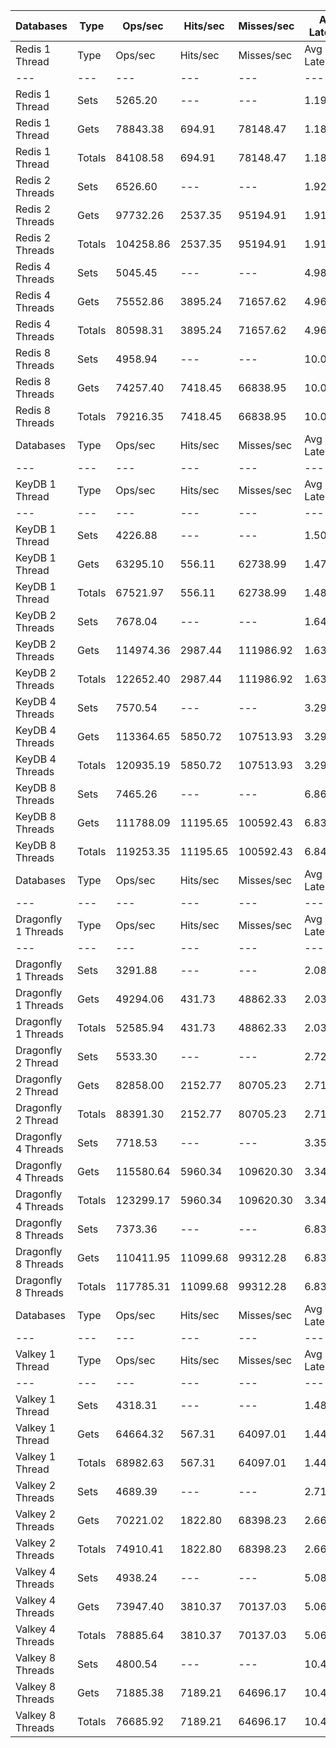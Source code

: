 | Databases | Type | Ops/sec | Hits/sec | Misses/sec | Avg Latency | p50 Latency | p99 Latency | p99.9 Latency | KB/sec |
| --- | --- | --- | --- | --- | --- | --- | --- | --- | --- |
| Redis 1 Thread | Type | Ops/sec | Hits/sec | Misses/sec | Avg Latency | p50 Latency | p99 Latency | p99.9 Latency | KB/sec |
| --- | --- | --- | --- | --- | --- | --- | --- | --- | --- |
Redis 1 Thread | Sets | 5265.20 | --- | --- | 1.19185 | 1.18300 | 2.20700 | 4.60700 | 2878.58 |
Redis 1 Thread | Gets | 78843.38 | 694.91 | 78148.47 | 1.18869 | 1.18300 | 2.20700 | 4.76700 | 3417.07 |
Redis 1 Thread | Totals | 84108.58 | 694.91 | 78148.47 | 1.18889 | 1.18300 | 2.20700 | 4.73500 | 6295.66 |
Redis 2 Threads | Sets | 6526.60 | --- | --- | 1.92762 | 1.90300 | 2.62300 | 9.66300 | 3568.23 |
Redis 2 Threads | Gets | 97732.26 | 2537.35 | 95194.91 | 1.91673 | 1.89500 | 2.59100 | 9.59900 | 5078.63 |
Redis 2 Threads | Totals | 104258.86 | 2537.35 | 95194.91 | 1.91741 | 1.89500 | 2.59100 | 9.59900 | 8646.86 |
Redis 4 Threads | Sets | 5045.45 | --- | --- | 4.98915 | 4.95900 | 8.38300 | 15.87100 | 2758.46 |
Redis 4 Threads | Gets | 75552.86 | 3895.24 | 71657.62 | 4.96159 | 4.92700 | 8.31900 | 16.89500 | 4898.62 |
Redis 4 Threads | Totals | 80598.31 | 3895.24 | 71657.62 | 4.96331 | 4.92700 | 8.31900 | 16.76700 | 7657.08 |
Redis 8 Threads | Sets | 4958.94 | --- | --- | 10.04202 | 9.85500 | 18.81500 | 44.54300 | 2711.16 |
Redis 8 Threads | Gets | 74257.40 | 7418.45 | 66838.95 | 10.04819 | 9.85500 | 20.73500 | 45.05500 | 6620.15 |
Redis 8 Threads | Totals | 79216.35 | 7418.45 | 66838.95 | 10.04781 | 9.85500 | 20.60700 | 45.05500 | 9331.30 |
| Databases | Type | Ops/sec | Hits/sec | Misses/sec | Avg Latency | p50 Latency | p99 Latency | p99.9 Latency | KB/sec |
| --- | --- | --- | --- | --- | --- | --- | --- | --- | --- |
| KeyDB 1 Thread | Type | Ops/sec | Hits/sec | Misses/sec | Avg Latency | p50 Latency | p99 Latency | p99.9 Latency | KB/sec |
| --- | --- | --- | --- | --- | --- | --- | --- | --- | --- |
KeyDB 1 Thread | Sets | 4226.88 | --- | --- | 1.50561 | 1.47900 | 2.38300 | 7.35900 | 2310.91 |
KeyDB 1 Thread | Gets | 63295.10 | 556.11 | 62738.99 | 1.47913 | 1.47900 | 2.22300 | 6.65500 | 2742.33 |
KeyDB 1 Thread | Totals | 67521.97 | 556.11 | 62738.99 | 1.48079 | 1.47900 | 2.23900 | 6.81500 | 5053.24 |
KeyDB 2 Threads | Sets | 7678.04 | --- | --- | 1.64284 | 1.51900 | 4.41500 | 10.11100 | 4197.74 |
KeyDB 2 Threads | Gets | 114974.36 | 2987.44 | 111986.92 | 1.63119 | 1.51900 | 4.19100 | 10.04700 | 5975.85 |
KeyDB 2 Threads | Totals | 122652.40 | 2987.44 | 111986.92 | 1.63192 | 1.51900 | 4.19100 | 10.04700 | 10173.59 |
KeyDB 4 Threads | Sets | 7570.54 | --- | --- | 3.29938 | 3.16700 | 7.58300 | 17.53500 | 4138.97 |
KeyDB 4 Threads | Gets | 113364.65 | 5850.72 | 107513.93 | 3.29690 | 3.16700 | 7.55100 | 17.02300 | 7353.26 |
KeyDB 4 Threads | Totals | 120935.19 | 5850.72 | 107513.93 | 3.29706 | 3.16700 | 7.55100 | 17.02300 | 11492.24 |
KeyDB 8 Threads | Sets | 7465.26 | --- | --- | 6.86639 | 6.49500 | 17.53500 | 50.17500 | 4081.41 |
KeyDB 8 Threads | Gets | 111788.09 | 11195.65 | 100592.43 | 6.83969 | 6.46300 | 17.27900 | 49.40700 | 9980.05 |
KeyDB 8 Threads | Totals | 119253.35 | 11195.65 | 100592.43 | 6.84136 | 6.46300 | 17.27900 | 49.66300 | 14061.46 |
| Databases | Type | Ops/sec | Hits/sec | Misses/sec | Avg Latency | p50 Latency | p99 Latency | p99.9 Latency | KB/sec |
| --- | --- | --- | --- | --- | --- | --- | --- | --- | --- |
| Dragonfly 1 Threads | Type | Ops/sec | Hits/sec | Misses/sec | Avg Latency | p50 Latency | p99 Latency | p99.9 Latency | KB/sec |
| --- | --- | --- | --- | --- | --- | --- | --- | --- | --- |
Dragonfly 1 Threads | Sets | 3291.88 | --- | --- | 2.08012 | 1.79900 | 4.63900 | 19.07100 | 1799.73 |
Dragonfly 1 Threads | Gets | 49294.06 | 431.73 | 48862.33 | 2.03436 | 1.79100 | 4.51100 | 7.99900 | 2135.03 |
Dragonfly 1 Threads | Totals | 52585.94 | 431.73 | 48862.33 | 2.03723 | 1.79100 | 4.54300 | 8.31900 | 3934.76 |
Dragonfly 2 Thread | Sets | 5533.30 | --- | --- | 2.72899 | 2.67100 | 7.74300 | 13.88700 | 3025.16 |
Dragonfly 2 Thread | Gets | 82858.00 | 2152.77 | 80705.23 | 2.71430 | 2.67100 | 7.39100 | 13.88700 | 4306.50 |
Dragonfly 2 Thread | Totals | 88391.30 | 2152.77 | 80705.23 | 2.71522 | 2.67100 | 7.42300 | 13.88700 | 7331.66 |
Dragonfly 4 Threads | Sets | 7718.53 | --- | --- | 3.35692 | 3.48700 | 8.15900 | 18.17500 | 4219.88 |
Dragonfly 4 Threads | Gets | 115580.64 | 5960.34 | 109620.30 | 3.34346 | 3.48700 | 8.09500 | 17.27900 | 7494.62 |
Dragonfly 4 Threads | Totals | 123299.17 | 5960.34 | 109620.30 | 3.34430 | 3.48700 | 8.09500 | 17.27900 | 11714.50 |
Dragonfly 8 Threads | Sets | 7373.36 | --- | --- | 6.83819 | 6.43100 | 21.37500 | 58.36700 | 4031.17 |
Dragonfly 8 Threads | Gets | 110411.95 | 11099.68 | 99312.28 | 6.83322 | 6.43100 | 21.50300 | 58.62300 | 9878.24 |
Dragonfly 8 Threads | Totals | 117785.31 | 11099.68 | 99312.28 | 6.83353 | 6.43100 | 21.50300 | 58.62300 | 13909.40 |
| Databases | Type | Ops/sec | Hits/sec | Misses/sec | Avg Latency | p50 Latency | p99 Latency | p99.9 Latency | KB/sec |
| --- | --- | --- | --- | --- | --- | --- | --- | --- | --- |
| Valkey 1 Thread | Type | Ops/sec | Hits/sec | Misses/sec | Avg Latency | p50 Latency | p99 Latency | p99.9 Latency | KB/sec |
| --- | --- | --- | --- | --- | --- | --- | --- | --- | --- |
Valkey 1 Thread | Sets | 4318.31 | --- | --- | 1.48267 | 1.43100 | 2.23900 | 11.39100 | 2360.90 |
Valkey 1 Thread | Gets | 64664.32 | 567.31 | 64097.01 | 1.44710 | 1.43100 | 2.20700 | 6.91100 | 2801.24 |
Valkey 1 Thread | Totals | 68982.63 | 567.31 | 64097.01 | 1.44933 | 1.43100 | 2.20700 | 7.51900 | 5162.14 |
Valkey 2 Threads | Sets | 4689.39 | --- | --- | 2.71041 | 2.51100 | 6.81500 | 14.39900 | 2563.78 |
Valkey 2 Threads | Gets | 70221.02 | 1822.80 | 68398.23 | 2.66688 | 2.49500 | 6.46300 | 12.15900 | 3648.87 |
Valkey 2 Threads | Totals | 74910.41 | 1822.80 | 68398.23 | 2.66961 | 2.49500 | 6.46300 | 12.41500 | 6212.65 |
Valkey 4 Threads | Sets | 4938.24 | --- | --- | 5.08609 | 5.08700 | 7.39100 | 18.55900 | 2699.84 |
Valkey 4 Threads | Gets | 73947.40 | 3810.37 | 70137.03 | 5.06282 | 5.05500 | 7.19900 | 18.17500 | 4793.48 |
Valkey 4 Threads | Totals | 78885.64 | 3810.37 | 70137.03 | 5.06427 | 5.05500 | 7.23100 | 18.30300 | 7493.32 |
Valkey 8 Threads | Sets | 4800.54 | --- | --- | 10.45513 | 10.11100 | 24.70300 | 54.01500 | 2624.55 |
Valkey 8 Threads | Gets | 71885.38 | 7189.21 | 64696.17 | 10.40546 | 10.11100 | 25.47100 | 47.87100 | 6412.56 |
Valkey 8 Threads | Totals | 76685.92 | 7189.21 | 64696.17 | 10.40857 | 10.11100 | 25.47100 | 48.12700 | 9037.12 |
